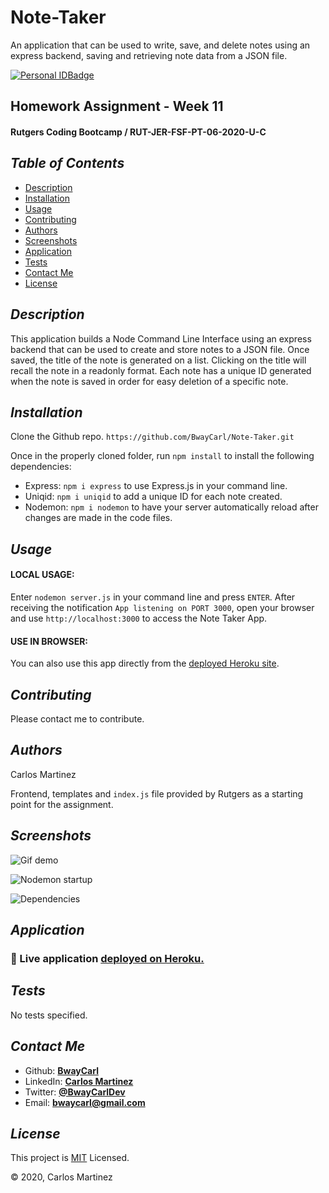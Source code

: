 # Note-Taker
An application that can be used to write, save, and delete notes using an express backend, saving and retrieving note data from a JSON file.

[![Personal IDBadge](https://img.shields.io/badge/Dev-BwayCarl-red)](https://bwaycarl.github.io/Portfolio/)

## Homework Assignment - Week 11
#### Rutgers Coding Bootcamp / RUT-JER-FSF-PT-06-2020-U-C

## *Table of Contents*
- [Description](#description)
 - [Installation](#installation)
 - [Usage](#usage)
 - [Contributing](#contributing)
 - [Authors](#authors)
 - [Screenshots](#screenshots)
 - [Application](#application)
 - [Tests](#tests)
 - [Contact Me](#contact-me)
 - [License](#license)

## *Description* 
This application builds a Node Command Line Interface using an express backend that can be used to create and store notes to a JSON file. Once saved, the title of the note is generated on a list. Clicking on the title will recall the note in a readonly format. Each note has a unique ID generated when the note is saved in order for easy deletion of a specific note.

## *Installation* 
Clone the Github repo.
```https://github.com/BwayCarl/Note-Taker.git```

Once in the properly cloned folder, run ```npm install``` to install the following dependencies:
 * Express:  ```npm i express``` to use Express.js in your command line.
 * Uniqid:  ```npm i uniqid``` to add a unique ID for each note created.
 * Nodemon:  ```npm i nodemon``` to have your server automatically reload after changes are made in the code files.

## *Usage*

 #### **LOCAL USAGE:** 
 Enter ```nodemon server.js``` in your command line and press ```ENTER```. 
 After receiving the notification ```App listening on PORT 3000```, open your browser and use ```http://localhost:3000``` to access the Note Taker App. 
#### **USE IN BROWSER:**
You can also use this app directly from the [deployed Heroku site](https://afternoon-dawn-02847.herokuapp.com/).

## *Contributing* 
 Please contact me to contribute.

## *Authors* 
 Carlos Martinez

 Frontend, templates and ```index.js``` file provided by Rutgers as a starting point for the assignment.

## *Screenshots* 
![Gif demo](Develop/images/note-taker-demo.gif)

![Nodemon startup](Develop/images/nodemon-CLI-startup.png)

![Dependencies](Develop/images/package-json-dependencies.png)

 ## *Application*

### :rocket: Live application [deployed on Heroku.](https://afternoon-dawn-02847.herokuapp.com/)

## *Tests*
 No tests specified.

## *Contact Me*
 - Github: **[BwayCarl](https://github.com/BwayCarl)**
 - LinkedIn: **[Carlos Martinez](https://www.linkedin.com/in/carlos-martinez-8702b146/)** 
 - Twitter: **[@BwayCarlDev](https://twitter.com/BwayDev)**
 - Email: **[bwaycarl@gmail.com](mailto:bwaycarl@gmail.com)**

## *License* 
This project is [MIT](https://github.com/BwayCarl/Template-Engine/blob/master/LICENSE) Licensed.
 
 &copy; 2020, Carlos Martinez

